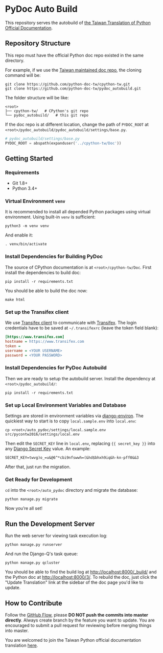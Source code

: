 # PyDoc Auto Build

This repository serves the autobuild of [the Taiwan Translation of Python Official Documentation][python-doc-tw].

[python-doc-tw]: https://github.com/python-doc-tw/python-doc-tw


## Repository Structure

This repo must have the official Python doc repo existed in the same directory.

For example, if we use the [Taiwan maintained doc repo][cpython-tw], the cloning command will be:

    git clone https://github.com/python-doc-tw/cpython-tw.git
    git clone https://github.com/python-doc-tw/pydoc_autobuild.git

The folder structure will be like:

    <root>
    ├── cpython-tw/   # CPython's git repo
    └── pydoc_autobuild/   # this git repo

If the doc repo is at different location, change the path of `PYDOC_ROOT` at `<root>/pydoc_autobuild/pydoc_autobuild/settings/base.py`.

```python
# pydoc_autobuild/settings/base.py
PYDOC_ROOT = abspath(expanduser('../cpython-tw/Doc'))
```

[cpython-tw]: https://github.com/python-doc-tw/cpython-tw


## Getting Started

### Requirements

- Git 1.8+
- Python 3.4+


### Virtual Environment `venv`

It is recommended to install all depended Python packages using virtual environment. Using built-in `venv` is sufficient:

    python3 -m venv venv

And enable it:

    . venv/bin/activate


### Install Dependencies for Building PyDoc

The source of CPython documentation is at `<root>/cpython-tw/Doc`. First install the dependencies to build doc:

    pip install -r requirements.txt

You should be able to build the doc now:

    make html


### Set up the Transifex client

We use [Transifex client](http://docs.transifex.com/client/) to communicate with [Transifex](https://www.transifex.com/). The login credentials have to be saved at `~/.transifexrc` (leave the token field blank):

```ini
[https://www.transifex.com]
hostname = https://www.transifex.com
token =
username = <YOUR USERNAME>
password = <YOUR PASSWORD>
```

### Install Dependencies for PyDoc Autobuild

Then we are ready to setup the autobuild server. Install the dependency at `<root>/pydoc_autobuild/`:

    pip install -r requirements.txt

### Set up Local Environment Variables and Database

Settings are stored in environment variables via [django-environ](http://django-environ.readthedocs.org/en/latest/). The quickiest way to start is to copy `local.sample.env` into `local.env`:

    cp <root>/auto_pydoc/settings/local.sample.env src/pycontw2016/settings/local.env

Then edit the `SECRET_KEY` line in `local.env`, replacing `{{ secret_key }}` into any [Django Secret Key](http://www.miniwebtool.com/django-secret-key-generator/) value. An example:

    SECRET_KEY=twvg)o_=u&@6^*cbi9nfswwh=(&hd$bhxh9iq&h-kn-pff0&&3

After that, just run the migration.


### Get Ready for Development

`cd` into the `<root>/auto_pydoc` directory and migrate the database:

    python manage.py migrate

Now you’re all set!


## Run the Development Server

Run the web server for viewing task execution log:

    python manage.py runserver

And run the Django-Q's task queue:

    python manage.py qcluster

You should be able to find the build log at <http://localhost:8000/_build/> and the Python doc at <http://localhost:8000/3/>. To rebuild the doc, just click the "Update Translation" link at the sidebar of the doc page you'd like to update.



## How to Contribute

Follow the [GitHub Flow](https://guides.github.com/introduction/flow/), please **DO NOT push the commits into master directly**. Always create branch by the feature you want to update. You are encouraged to submit a pull request for reviewing before merging things into master.

You are welcomed to join the Taiwan Python official documentation translation [here][python-doc-tw].
